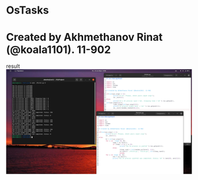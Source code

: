 # OsTasks
# Created by Akhmethanov Rinat (@koala1101). 11-902

result
![Result](https://github.com/KoaLa1101/OsTasks/blob/main/os1.png?raw=true)
